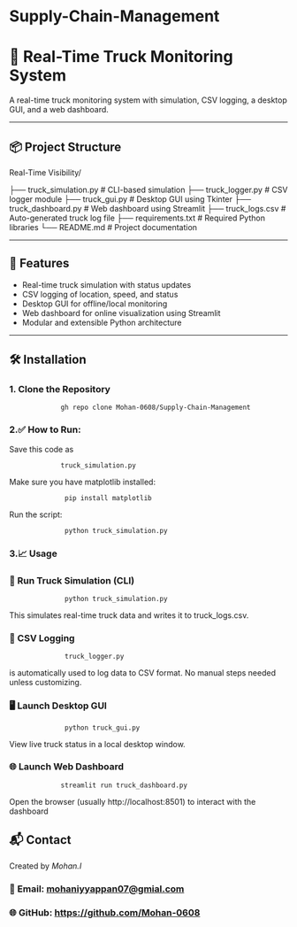 # Supply-Chain-Management
# 🚚 Real-Time Truck Monitoring System

A real-time truck monitoring system with simulation, CSV logging, a desktop GUI, and a web dashboard.

---

## 📦 Project Structure

Real-Time Visibility/

├── truck_simulation.py # CLI-based simulation
├── truck_logger.py # CSV logger module
├── truck_gui.py # Desktop GUI using Tkinter
├── truck_dashboard.py # Web dashboard using Streamlit
├── truck_logs.csv # Auto-generated truck log file
├── requirements.txt # Required Python libraries
└── README.md # Project documentation



---

## 🚀 Features

- Real-time truck simulation with status updates
- CSV logging of location, speed, and status
- Desktop GUI for offline/local monitoring
- Web dashboard for online visualization using Streamlit
- Modular and extensible Python architecture

---

   ## 🛠️ Installation

   ### 1. Clone the Repository

                 gh repo clone Mohan-0608/Supply-Chain-Management
                 
   ### 2.✅ How to Run:

   Save this code as
     
                 truck_simulation.py

     
   Make sure you have matplotlib installed:
                  
                  pip install matplotlib

     
   Run the script:
         
                  python truck_simulation.py

### 3.📈 Usage
   ### 🧪 Run Truck Simulation (CLI)
             
                  python truck_simulation.py
             
   This simulates real-time truck data and writes it to truck_logs.csv.
      
   ### 💾 CSV Logging
              
                  truck_logger.py 
   is automatically used to log data to CSV format. No manual steps needed unless customizing.
     
   ### 🖥️ Launch Desktop GUI
            
                  python truck_gui.py
   View live truck status in a local desktop window.
   
   ### 🌐 Launch Web Dashboard

                 streamlit run truck_dashboard.py
   Open the browser (usually http://localhost:8501) to interact with the dashboard

## 📬 Contact
   Created by *Mohan.I*
   
### 📧 Email: mohaniyyappan07@gmial.com
### 🌐 GitHub: https://github.com/Mohan-0608 


   


          
